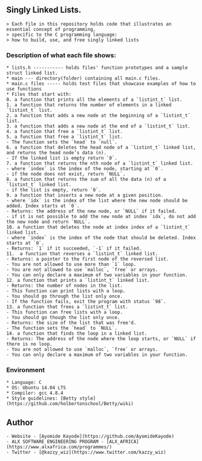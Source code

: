 ## Singly Linked Lists.
	> Each file in this repository holds code that illustrates an essential concept of programming,
 	> specific to the C programming language:
   	> how to build, use, and free singly linked lists

### Description of what each file shows:
	* lists.h ----------- holds files' function prototypes and a sample struct linked list.
	* main --- directory(folder) containing all main.c files.
	* main.c files ----- holds test files that showcase examples of how to use functions
	* Files that start with:
	0. a function that prints all the elements of a `listint_t` list.
	1. a function that returns the number of elements in a linked `listint_t` list.
	2. a function that adds a new node at the beginning of a `listint_t` list.
	3. a function that adds a new node at the end of a `listint_t` list.
	4. a function that free a `listint_t` list.
	5. a function that free a `listint_t` list.
	- The function sets the `head` to `null`.
	6. a function that deletes the head node of a `listint_t` linked list, and returns the head node’s data (n).
	- If the linked list is empty return `0`.
	7. a function that returns the nth node of a `listint_t` linked list.
	- where `index` is the index of the node, starting at `0`.
	- if the node does not exist, return `NULL`.
	8. a function that returns the sum of all the data (n) of a `listint_t` linked list.
	- if the list is empty, return `0`.
	9. a function that inserts a new node at a given position.
	- where `idx` is the index of the list where the new node should be added. Index starts at `0`.
	- Returns: the address of the new node, or `NULL` if it failed.
	- if it is not possible to add the new node at index `idx`, do not add the new node and return `NULL`.
	10. a function that deletes the node at index index of a `listint_t` linked list.
	- where `index` is the index of the node that should be deleted. Index starts at `0`.
	- Returns: `1` if it succeeded, `-1` if it failed.
	11.  a function that reverses a `listint_t` linked list.
	- Returns: a pointer to the first node of the reversed list.
	- You are not allowed to use more than `1` loop.
	- You are not allowed to use `malloc`, `free` or arrays.
	- You can only declare a maximum of two variables in your function.
	12. a function that prints a `listint_t` linked list.
	- Returns: the number of nodes in the list.
	- This function can print lists with a loop.
	- You should go through the list only once.
	- If the function fails, exit the program with status `98`.
	13. a function that frees a `listint_t` list.
	- This function can free lists with a loop.
	- You should go though the list only once.
	- Returns: the size of the list that was free'd.
	- The function sets the `head` to `NULL`.
	14. a function that finds the loop in a linked list.
	- Returns: The address of the node where the loop starts, or `NULL` if there is no loop.
	- You are not allowed to use `malloc`, `free` or arrays.
	- You can only declare a maximum of two variables in your function.


### Environment
	* Language: C
	* OS: Ubuntu 14.04 LTS
	* Compiler: gcc 4.8.4
	* Style guidelines: [Betty style](https://github.com/holbertonschool/Betty/wiki)

## Author

	- Website - [Ayomide Kayode](https://github.com/AyomideKayode)
	- ALX SOFTWARE ENGINEERING PROGRAM - [ALX_AFRICA](https://www.alxafrica.com/programmes/)
	- Twitter - [@kazzy_wiz](https://www.twitter.com/kazzy_wiz)
